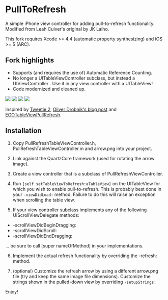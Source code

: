 # PullToRefresh

A simple iPhone view controller for adding pull-to-refresh functionality.
Modified from Leah Culver's original by JK Laiho.

This fork requires Xcode >= 4.4 (automatic property synthesizing) and iOS >= 5 (ARC).

## Fork highlights

* Supports (and requires the use of) Automatic Reference Counting.
* No longer a UITableViewController subclass, but instead a UIViewController
  <UIScrollViewDelegate>. Use it in any view controller with a UITableView!
* Code modernized and cleaned up.

![](http://s3.amazonaws.com/leah.baconfile.com/blog/refresh-small-1.png)
![](http://s3.amazonaws.com/leah.baconfile.com/blog/refresh-small-2.png)
![](http://s3.amazonaws.com/leah.baconfile.com/blog/refresh-small-3.png)
![](http://s3.amazonaws.com/leah.baconfile.com/blog/refresh-small-4.png)

Inspired by [Tweetie 2](http://www.atebits.com/tweetie-iphone/), [Oliver Drobnik's blog post](http://www.drobnik.com/touch/2009/12/how-to-make-a-pull-to-reload-tableview-just-like-tweetie-2/)
and [EGOTableViewPullRefresh](http://github.com/enormego/EGOTableViewPullRefresh).


## Installation

1. Copy PullRefreshTableViewController.h, PullRefreshTableViewController.m and arrow.png into your project.

2. Link against the QuartzCore framework (used for rotating the arrow image).

3. Create a view controller that is a subclass of PullRefreshViewController.

4. Run `[self setTableViewToRefresh:aTableView]` on the UITableView for which you
wish to enable pull-to-refresh. This is probably best done in your `-viewDidLoad:`
method. Failure to do this will raise an exception when scrolling the table view.

5. If your view controller subclass implements any of the following
UIScrollViewDelegate methods:

  * -scrollViewDidBeginDragging:
  * -scrollViewDidScroll:
  * -scrollViewDidEndDragging:

  ... be sure to call [super nameOfMethod] in your implementations.

6. Implement the actual refresh functionality by overriding the -refresh:
method.

7. (optional) Customize the refresh arrow by using a different arrow.png file
(try and keep the same image file dimensions). Customize the strings shown
in the pulled-down view by overriding `-setupStrings:`

Enjoy!
